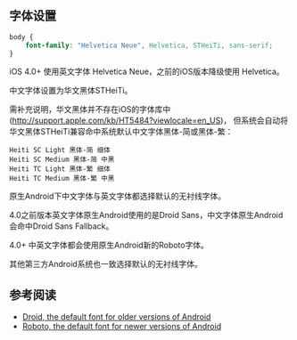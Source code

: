 ## 字体设置

```css
body {
    font-family: "Helvetica Neue", Helvetica, STHeiTi, sans-serif;
}
```

iOS 4.0+ 使用英文字体 Helvetica Neue，之前的iOS版本降级使用 Helvetica。

中文字体设置为华文黑体STHeiTi。

需补充说明，华文黑体并不存在iOS的字体库中(http://support.apple.com/kb/HT5484?viewlocale=en_US)，
但系统会自动将华文黑体STHeiTi兼容命中系统默认中文字体黑体-简或黑体-繁：

```
Heiti SC Light 黑体-简 细体
Heiti SC Medium 黑体-简 中黑
Heiti TC Light 黑体-繁 细体
Heiti TC Medium 黑体-繁 中黑
```

原生Android下中文字体与英文字体都选择默认的无衬线字体。

4.0之前版本英文字体原生Android使用的是Droid Sans，中文字体原生Android会命中Droid Sans Fallback。

4.0+ 中英文字体都会使用原生Android新的Roboto字体。

其他第三方Android系统也一致选择默认的无衬线字体。

## 参考阅读
* [Droid, the default font for older versions of Android](http://en.wikipedia.org/wiki/Droid_fonts)
* [Roboto, the default font for newer versions of Android](http://en.wikipedia.org/wiki/Roboto)

